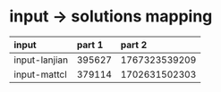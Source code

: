 # input -> solutions mapping
|input|part 1|part 2|
|:---|:---|:---|
|input-lanjian|395627|1767323539209|
|input-mattcl|379114|1702631502303|
